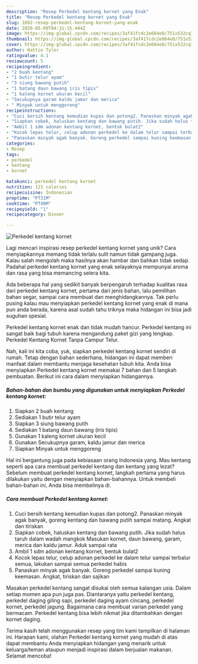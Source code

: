 ```yaml
---
description: "Resep Perkedel kentang kornet yang Enak"
title: "Resep Perkedel kentang kornet yang Enak"
slug: 1692-resep-perkedel-kentang-kornet-yang-enak
date: 2020-05-09T04:31:15.444Z
image: https://img-global.cpcdn.com/recipes/3af41fcdc2e664e0/751x532cq70/perkedel-kentang-kornet-foto-resep-utama.jpg
thumbnail: https://img-global.cpcdn.com/recipes/3af41fcdc2e664e0/751x532cq70/perkedel-kentang-kornet-foto-resep-utama.jpg
cover: https://img-global.cpcdn.com/recipes/3af41fcdc2e664e0/751x532cq70/perkedel-kentang-kornet-foto-resep-utama.jpg
author: Hattie Tyler
ratingvalue: 4.1
reviewcount: 5
recipeingredient:
- "2 buah kentang"
- "1 butir telur ayam"
- "3 siung bawang putih"
- "1 batang daun bawang iris tipis"
- "1 kaleng kornet ukuran kecil"
- "Secukupnya garam kaldu jamur dan merica"
- " Minyak untuk menggoreng"
recipeinstructions:
- "Cuci bersih kentang kemudian kupas dan potong2. Panaskan minyak agak banyak, goreng kentang dan bawang putih sampai matang. Angkat dan tiriskan"
- "Siapkan cobek, haluskan kentang dan bawang putih. Jika sudah halus taruh dalam wadah mangkok Masukan kornet, daun bawang, garam, merica dan kaldu jamur. Aduk sampai rata"
- "Ambil 1 sdm adonan kentang kornet, bentuk bulat2"
- "Kocok lepas telur, celup adonan perkedel ke dalam telur sampai terbalur semua, lakukan sampai semua perkedel habis"
- "Panaskan minyak agak banyak. Goreng perkedel sampai kuning keemasan. Angkat, tiriskan dan sajikan"
categories:
- Resep
tags:
- perkedel
- kentang
- kornet

katakunci: perkedel kentang kornet 
nutrition: 121 calories
recipecuisine: Indonesian
preptime: "PT31M"
cooktime: "PT40M"
recipeyield: "1"
recipecategory: Dinner

---
```



![Perkedel kentang kornet](https://img-global.cpcdn.com/recipes/3af41fcdc2e664e0/751x532cq70/perkedel-kentang-kornet-foto-resep-utama.jpg)

Lagi mencari inspirasi resep perkedel kentang kornet yang unik? Cara menyiapkannya memang tidak terlalu sulit namun tidak gampang juga. Kalau salah mengolah maka hasilnya akan hambar dan bahkan tidak sedap. Padahal perkedel kentang kornet yang enak selayaknya mempunyai aroma dan rasa yang bisa memancing selera kita.

Ada beberapa hal yang sedikit banyak berpengaruh terhadap kualitas rasa dari perkedel kentang kornet, pertama dari jenis bahan, lalu pemilihan bahan segar, sampai cara membuat dan menghidangkannya. Tak perlu pusing kalau mau menyiapkan perkedel kentang kornet yang enak di mana pun anda berada, karena asal sudah tahu triknya maka hidangan ini bisa jadi suguhan spesial.

Perkedel kentang kornet enak dan tidak mudah hancur. Perkedel kentang ini sangat baik bagi tubuh karena mengandung paket gizi yang lengkap. Perkedel Kentang Kornet Tanpa Campur Telur.


Nah, kali ini kita coba, yuk, siapkan perkedel kentang kornet sendiri di rumah. Tetap dengan bahan sederhana, hidangan ini dapat memberi manfaat dalam membantu menjaga kesehatan tubuh kita. Anda bisa menyiapkan Perkedel kentang kornet memakai 7 bahan dan 5 langkah pembuatan. Berikut ini cara dalam menyiapkan hidangannya.

<!--inarticleads1-->

##### Bahan-bahan dan bumbu yang digunakan untuk menyiapkan Perkedel kentang kornet:

1. Siapkan 2 buah kentang
1. Sediakan 1 butir telur ayam
1. Siapkan 3 siung bawang putih
1. Sediakan 1 batang daun bawang (iris tipis)
1. Gunakan 1 kaleng kornet ukuran kecil
1. Gunakan Secukupnya garam, kaldu jamur dan merica
1. Siapkan  Minyak untuk menggoreng


Hal ini bergantung juga pada kebiasaan orang Indonesia yang. Mau kentang seperti apa cara membuat perkedel kentang dan kentang yang lezat? Sebelum membuat perkedel kentang kornet, langkah pertama yang harus dilakukan yaitu dengan menyiapkan bahan-bahannya. Untuk membeli bahan-bahan ini, Anda bisa membelinya di. 

<!--inarticleads2-->

##### Cara membuat Perkedel kentang kornet:

1. Cuci bersih kentang kemudian kupas dan potong2. Panaskan minyak agak banyak, goreng kentang dan bawang putih sampai matang. Angkat dan tiriskan
1. Siapkan cobek, haluskan kentang dan bawang putih. Jika sudah halus taruh dalam wadah mangkok Masukan kornet, daun bawang, garam, merica dan kaldu jamur. Aduk sampai rata
1. Ambil 1 sdm adonan kentang kornet, bentuk bulat2
1. Kocok lepas telur, celup adonan perkedel ke dalam telur sampai terbalur semua, lakukan sampai semua perkedel habis
1. Panaskan minyak agak banyak. Goreng perkedel sampai kuning keemasan. Angkat, tiriskan dan sajikan


Masakan perkedel kentang sangat disukai oleh semua kalangan usia. Dalam setiap momen apa pun juga pas. Diantaranya yaitu perkedel kentang, perkedel daging giling sapi, perkedel daging ayam cincang, perkedel kornet, perkedel jagung. Bagaimana cara membuat varian perkedel yang bermacam. Perkedel kentang bisa lebih nikmat jika ditambahkan dengan kornet daging. 

Terima kasih telah menggunakan resep yang tim kami tampilkan di halaman ini. Harapan kami, olahan Perkedel kentang kornet yang mudah di atas dapat membantu Anda menyiapkan hidangan yang menarik untuk keluarga/teman ataupun menjadi inspirasi dalam berjualan makanan. Selamat mencoba!
